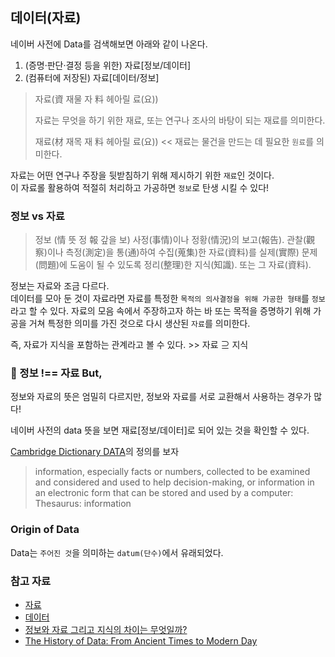 ## 데이터(자료)

네이버 사전에 Data를 검색해보면 아래와 같이 나온다.

1. (증명·판단·결정 등을 위한) 자료[정보/데이터]
2. (컴퓨터에 저장된) 자료[데이터/정보]

> 자료(資 재물 자 料 헤아릴 료(요))
> 
> 자료는 무엇을 하기 위한 재료, 또는 연구나 조사의 바탕이 되는 재료를 의미한다.
> 
> 재료(材 재목 재 料 헤아릴 료(요)) << 재료는 물건을 만드는 데 필요한 `원료`를 의미한다.

자료는 어떤 연구나 주장을 뒷받침하기 위해 제시하기 위한 `재료`인 것이다.   
이 자료롤 활용하여 적절히 처리하고 가공하면 `정보`로 탄생 시킬 수 있다!

### 정보 vs 자료

> 정보 (情 뜻 정 報 갚을 보)
> 사정(事情)이나 정황(情況)의 보고(報告). 관찰(觀察)이나 측정(測定)을 통(通)하여 수집(蒐集)한 자료(資料)를 실제(實際) 문제(問題)에 도움이 될 수 있도록 정리(整理)한 지식(知識). 또는 그 자료(資料).

정보는 자료와 조금 다르다.   
데이터를 모아 둔 것이 자료라면 자료를 특정한 `목적의 의사결정을 위해 가공한 형태`를 `정보`라고 할 수 있다.
자료의 모음 속에서 주장하고자 하는 바 또는 목적을 증명하기 위해 가공을 거쳐 특정한 의미를 가진 것으로 다시 생산된 `자료`를 의미한다.

즉, 자료가 지식을 포함하는 관계라고 볼 수 있다. >> 자료 ⊇ 지식

### 🧐 정보 !== 자료 But, 
정보와 자료의 뜻은 엄밀히 다르지만, 정보와 자료를 서로 교환해서 사용하는 경우가 많다!   

네이버 사전의 data 뜻을 보면 재료[정보/데이터]로 되어 있는 것을 확인할 수 있다.

[Cambridge Dictionary DATA](https://dictionary.cambridge.org/dictionary/english/data)의 정의를 보자
> information, especially facts or numbers, collected to be examined and considered and used to help decision-making, or information in an electronic form that can be stored and used by a computer:
> Thesaurus: information


### Origin of Data

Data는 `주어진 것`을 의미하는 `datum(단수)`에서 유래되었다.






### 참고 자료
- [자료](https://ko.wikipedia.org/wiki/%EC%9E%90%EB%A3%8C)
- [데이터](https://namu.wiki/w/%EB%8D%B0%EC%9D%B4%ED%84%B0)
- [정보와 자료 그리고 지식의 차이는 무엇일까?](https://blog.naver.com/sukki2643/222169173138)
- [The History of Data: From Ancient Times to Modern Day](https://365datascience.com/trending/history-of-data/)